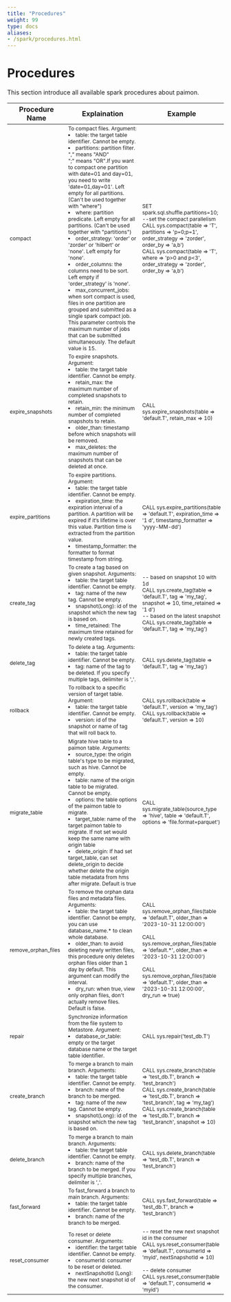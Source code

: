 ```yaml
---
title: "Procedures"
weight: 99
type: docs
aliases:
- /spark/procedures.html
---
```

<!--
Licensed to the Apache Software Foundation (ASF) under one
or more contributor license agreements.  See the NOTICE file
distributed with this work for additional information
regarding copyright ownership.  The ASF licenses this file
to you under the Apache License, Version 2.0 (the
"License"); you may not use this file except in compliance
with the License.  You may obtain a copy of the License at

  http://www.apache.org/licenses/LICENSE-2.0

Unless required by applicable law or agreed to in writing,
software distributed under the License is distributed on an
"AS IS" BASIS, WITHOUT WARRANTIES OR CONDITIONS OF ANY
KIND, either express or implied.  See the License for the
specific language governing permissions and limitations
under the License.
-->

# Procedures

This section introduce all available spark procedures about paimon.

<table class="table table-bordered">
    <thead>
    <tr>
      <th class="text-left" style="width: 4%">Procedure Name</th>
      <th class="text-left" style="width: 20%">Explaination</th>
      <th class="text-left" style="width: 4%">Example</th>
    </tr>
    </thead>
    <tbody style="font-size: 12px; ">
    <tr>
      <td>compact</td>
      <td>
         To compact files. Argument:
            <li>table: the target table identifier. Cannot be empty.</li>
            <li>partitions: partition filter. "," means "AND"<br>";" means "OR".If you want to compact one partition with date=01 and day=01, you need to write 'date=01,day=01'. Left empty for all partitions. (Can't be used together with "where")</li>
            <li>where: partition predicate. Left empty for all partitions. (Can't be used together with "partitions")</li>          
            <li>order_strategy: 'order' or 'zorder' or 'hilbert' or 'none'. Left empty for 'none'.</li>
            <li>order_columns: the columns need to be sort. Left empty if 'order_strategy' is 'none'.</li>
            <li>max_concurrent_jobs: when sort compact is used, files in one partition are grouped and submitted as a single spark compact job. This parameter controls the maximum number of jobs that can be submitted simultaneously. The default value is 15.</li>
      </td>
      <td>
         SET spark.sql.shuffle.partitions=10; --set the compact parallelism <br/>
         CALL sys.compact(table => 'T', partitions => 'p=0;p=1',  order_strategy => 'zorder', order_by => 'a,b') <br/>
         CALL sys.compact(table => 'T', where => 'p>0 and p<3', order_strategy => 'zorder', order_by => 'a,b')
      </td>
    </tr>
    <tr>
      <td>expire_snapshots</td>
      <td>
         To expire snapshots. Argument:
            <li>table: the target table identifier. Cannot be empty.</li>
            <li>retain_max: the maximum number of completed snapshots to retain.</li>
            <li>retain_min: the minimum number of completed snapshots to retain.</li>
            <li>older_than: timestamp before which snapshots will be removed.</li>
            <li>max_deletes: the maximum number of snapshots that can be deleted at once.</li>
      </td>
      <td>CALL sys.expire_snapshots(table => 'default.T', retain_max => 10)</td>
    </tr>
    <tr>
      <td>expire_partitions</td>
      <td>
         To expire partitions. Argument:
            <li>table: the target table identifier. Cannot be empty.</li>
            <li>expiration_time: the expiration interval of a partition. A partition will be expired if it‘s lifetime is over this value. Partition time is extracted from the partition value.</li>
            <li>timestamp_formatter: the formatter to format timestamp from string.</li>
      </td>
      <td>CALL sys.expire_partitions(table => 'default.T', expiration_time => '1 d', timestamp_formatter => 'yyyy-MM-dd')</td>
    </tr>
    <tr>
      <td>create_tag</td>
      <td>
         To create a tag based on given snapshot. Arguments:
            <li>table: the target table identifier. Cannot be empty.</li>
            <li>tag: name of the new tag. Cannot be empty.</li>
            <li>snapshot(Long):  id of the snapshot which the new tag is based on.</li>
            <li>time_retained: The maximum time retained for newly created tags.</li>
      </td>
      <td>
         -- based on snapshot 10 with 1d <br/>
         CALL sys.create_tag(table => 'default.T', tag => 'my_tag', snapshot => 10, time_retained => '1 d') <br/>
         -- based on the latest snapshot <br/>
         CALL sys.create_tag(table => 'default.T', tag => 'my_tag')
      </td>
    </tr>
    <tr>
      <td>delete_tag</td>
      <td>
         To delete a tag. Arguments:
            <li>table: the target table identifier. Cannot be empty.</li>
            <li>tag: name of the tag to be deleted. If you specify multiple tags, delimiter is ','.</li>
      </td>
      <td>CALL sys.delete_tag(table => 'default.T', tag => 'my_tag')</td>
    </tr>
    <tr>
      <td>rollback</td>
      <td>
         To rollback to a specific version of target table. Argument:
            <li>table: the target table identifier. Cannot be empty.</li>
            <li>version: id of the snapshot or name of tag that will roll back to.</li>
      </td>
      <td>
          CALL sys.rollback(table => 'default.T', version => 'my_tag')<br/>
          CALL sys.rollback(table => 'default.T', version => 10)
      </td>
    </tr>
    <tr>
      <td>migrate_table</td>
      <td>
         Migrate hive table to a paimon table. Arguments:
            <li>source_type: the origin table's type to be migrated, such as hive. Cannot be empty.</li>
            <li>table: name of the origin table to be migrated. Cannot be empty.</li>
            <li>options: the table options of the paimon table to migrate.</li>
            <li>target_table: name of the target paimon table to migrate. If not set would keep the same name with origin table</li>
            <li>delete_origin: If had set target_table, can set delete_origin to decide whether delete the origin table metadata from hms after migrate. Default is true</li>
      </td>
      <td>CALL sys.migrate_table(source_type => 'hive', table => 'default.T', options => 'file.format=parquet')</td>
    </tr>
    <tr>
      <td>remove_orphan_files</td>
      <td>
         To remove the orphan data files and metadata files. Arguments:
            <li>table: the target table identifier. Cannot be empty, you can use database_name.* to clean whole database.</li>
            <li>older_than: to avoid deleting newly written files, this procedure only deletes orphan files older than 1 day by default. This argument can modify the interval.</li>
            <li>dry_run: when true, view only orphan files, don't actually remove files. Default is false.</li>
      </td>
      <td>
          CALL sys.remove_orphan_files(table => 'default.T', older_than => '2023-10-31 12:00:00')<br/><br/>
          CALL sys.remove_orphan_files(table => 'default.*', older_than => '2023-10-31 12:00:00')<br/><br/>
          CALL sys.remove_orphan_files(table => 'default.T', older_than => '2023-10-31 12:00:00', dry_run => true)
      </td>
    </tr>
    <tr>
      <td>repair</td>
      <td>
         Synchronize information from the file system to Metastore. Argument:
            <li>database_or_table: empty or the target database name or the target table identifier.</li>
      </td>
      <td>
          CALL sys.repair('test_db.T')
      </td>
    </tr>
    <tr>
      <td>create_branch</td>
      <td>
         To merge a branch to main branch. Arguments:
            <li>table: the target table identifier. Cannot be empty.</li>
            <li>branch: name of the branch to be merged.</li>
            <li>tag: name of the new tag. Cannot be empty.</li>
            <li>snapshot(Long):  id of the snapshot which the new tag is based on.</li>
      </td>
      <td>
          CALL sys.create_branch(table => 'test_db.T', branch => 'test_branch')<br/>
          CALL sys.create_branch(table => 'test_db.T', branch => 'test_branch', tag => 'my_tag')<br/>
          CALL sys.create_branch(table => 'test_db.T', branch => 'test_branch', snapshot => 10)
      </td>
    </tr>
    <tr>
      <td>delete_branch</td>
      <td>
         To merge a branch to main branch. Arguments:
            <li>table: the target table identifier. Cannot be empty.</li>
            <li>branch: name of the branch to be merged. If you specify multiple branches, delimiter is ','.</li>
      </td>
      <td>
          CALL sys.delete_branch(table => 'test_db.T', branch => 'test_branch')
      </td>
    </tr>
    <tr>
      <td>fast_forward</td>
      <td>
         To fast_forward a branch to main branch. Arguments:
            <li>table: the target table identifier. Cannot be empty.</li>
            <li>branch: name of the branch to be merged.</li>
      </td>
      <td>
          CALL sys.fast_forward(table => 'test_db.T', branch => 'test_branch')
      </td>
    </tr>
   <tr>
      <td>reset_consumer</td>
      <td>
         To reset or delete consumer. Arguments:
            <li>identifier: the target table identifier. Cannot be empty.</li>
            <li>consumerId: consumer to be reset or deleted.</li>
            <li>nextSnapshotId (Long): the new next snapshot id of the consumer.</li>
      </td>
      <td>
         -- reset the new next snapshot id in the consumer<br/>
         CALL sys.reset_consumer(table => 'default.T', consumerId => 'myid', nextSnapshotId => 10)<br/><br/>
         -- delete consumer<br/>
         CALL sys.reset_consumer(table => 'default.T', consumerId => 'myid')
      </td>
   </tr>
    </tbody>
</table>

